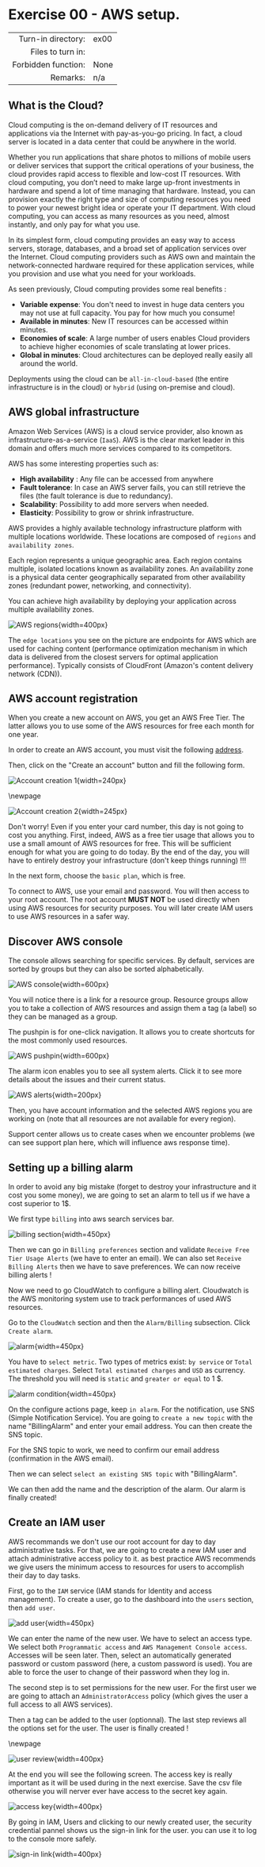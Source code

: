 # Exercise 00 - AWS setup.

|                         |                    |
| -----------------------:| ------------------ |
|   Turn-in directory:    |  ex00              |
|   Files to turn in:     |                    |
|   Forbidden function:   |  None              |
|   Remarks:              |  n/a               |

## What is the Cloud?

Cloud computing is the on-demand delivery of IT resources and applications via the Internet with pay-as-you-go pricing. In fact, a cloud server is located in a data center that could be anywhere in the world.

Whether you run applications that share photos to millions of mobile users or deliver services that support the critical operations of your business, the cloud provides rapid access to flexible and low-cost IT resources. With cloud computing, you don’t need to make large up-front investments in hardware and spend a lot of time managing that hardware. Instead, you can provision exactly the right type and size of computing resources you need to power your newest bright idea or operate your IT department. With cloud computing, you can access as many resources as you need, almost instantly, and only pay for what you use.

In its simplest form, cloud computing provides an easy way to access servers, storage, databases, and a broad set of application services over the Internet. Cloud computing providers such as AWS own and maintain the network-connected hardware required for these application services, while you provision and use what you need for your workloads.

As seen previously, Cloud computing provides some real benefits :

- **Variable expense**: You don't need to invest in huge data centers you may not use at full capacity. You pay for how much you consume!
- **Available in minutes**: New IT resources can be accessed within minutes.
- **Economies of scale**: A large number of users enables Cloud providers to achieve higher economies of scale translating at lower prices.
- **Global in minutes**: Cloud architectures can be deployed really easily all around the world.

Deployments using the cloud can be `all-in-cloud-based` (the entire infrastructure is in the cloud) or `hybrid` (using on-premise and cloud).

## AWS global infrastructure

Amazon Web Services (AWS) is a cloud service provider, also known as infrastructure-as-a-service (`IaaS`). AWS is the clear market leader in this domain and offers much more services compared to its competitors.

AWS has some interesting properties such as:

- **High availability** : Any file can be accessed from anywhere
- **Fault tolerance**: In case an AWS server fails, you can still retrieve the files (the fault tolerance is due to redundancy).
- **Scalability**: Possibility to add more servers when needed.
- **Elasticity**: Possibility to grow or shrink infrastructure.

AWS provides a highly available technology infrastructure platform with multiple locations worldwide. These locations are composed of `regions` and `availability zones`.

Each region represents a unique geographic area. Each region contains multiple, isolated locations known as availability zones. An availability zone is a physical data center geographically separated from other availability zones (redundant power, networking, and connectivity).

You can achieve high availability by deploying your application across multiple availability zones.

![AWS regions](../assets/aws_regions.png){width=400px}

The `edge locations` you see on the picture are endpoints for AWS which are used for caching content (performance optimization mechanism in which data is delivered from the closest servers for optimal application performance). Typically consists of CloudFront (Amazon's content delivery network (CDN)).

## AWS account registration

When you create a new account on AWS, you get an AWS Free Tier. The latter allows you to use some of the AWS resources for free each month for one year.

In order to create an AWS account, you must visit the following [address](https://aws.amazon.com).

Then, click on the "Create an account" button and fill the following form.

![Account creation 1](../assets/account_creation_1.png){width=240px}

\newpage

![Account creation 2](../assets/account_creation_2.png){width=245px}

Don't worry! Even if you enter your card number, this day is not going to cost you anything. First, indeed, AWS as a free tier usage that allows you to use a small amount of AWS resources for free. This will be sufficient enough for what you are going to do today. By the end of the day, you will have to entirely destroy your infrastructure (don't keep things running) !!!

In the next form, choose the `basic plan`, which is free.

To connect to AWS, use your email and password. You will then access to your root account. The root account **MUST NOT** be used directly when using AWS resources for security purposes. You will later create IAM users to use AWS resources in a safer way.


## Discover AWS console

The console allows searching for specific services. By default, services are sorted by groups but they can also be sorted alphabetically.

![AWS console](../assets/console.png){width=600px}

You will notice there is a link for a resource group. Resource groups allow you to take a collection of AWS resources and assign them a tag (a label) so they can be managed as a group.

The pushpin is for one-click navigation. It allows you to create shortcuts for the most commonly used resources.

![AWS pushpin](../assets/pushpin.png){width=600px}

The alarm icon enables you to see all system alerts. Click it to see more details about the issues and their current status.

![AWS alerts](../assets/alerts.png){width=200px}

Then, you have account information and the selected AWS regions you are working on (note that all resources are not available for every region).

Support center allows us to create cases when we encounter problems (we can see support plan here, which will influence aws response time).


## Setting up a billing alarm

In order to avoid any big mistake (forget to destroy your infrastructure and it cost you some money), we are going to set an alarm to tell us if we have a cost superior to 1$.

We first type `billing` into aws search services bar.

![billing section](../assets/billing.png){width=450px}

Then we can go in `Billing preferences` section and validate `Receive Free Tier Usage Alerts` (we have to enter an email). We can also set `Receive Billing Alerts` then we have to save preferences. We can now receive billing alerts !

Now we need to go CloudWatch to configure a billing alert. Cloudwatch is the AWS monitoring system use to track performances of used AWS resources.

Go to the `CloudWatch` section and then the `Alarm/Billing` subsection. Click `Create alarm`.

![alarm](../assets/account_alarm.png){width=450px}

You have to `select metric`. Two types of metrics exist: `by service` or `Total estimated charges`. Select `Total estimated charges` and `USD` as currency. The threshold you will need is `static` and `greater or equal` to 1 $.

![alarm condition](../assets/account_alarm_cond.png){width=450px}

On the configure actions page, keep `in alarm`. For the notification, use SNS (Simple Notification Service). You are going to `create a new topic` with the name "BillingAlarm" and enter your email address. You can then create the SNS topic.

For the SNS topic to work, we need to confirm our email address (confirmation in the AWS email).

Then we can select `select an existing SNS topic` with "BillingAlarm".

We can then add the name and the description of the alarm. Our alarm is finally created!

## Create an IAM user

AWS recommands we don't use our root account for day to day administrative tasks. For that, we are going to create a new IAM user and attach administrative access policy to it. as best practice AWS recommends we give users the minimum access to resources for users to accomplish their day to day tasks.

First, go to the `IAM` service (IAM stands for Identity and access management). To create a user, go to the dashboard into the `users` section, then `add user`.

![add user](../assets/add_user1.png){width=450px}

We can enter the name of the new user. We have to select an access type. We select both `Programmatic access` and `AWS Management Console access`. Accesses will be seen later.
Then, select an automatically generated password or custom password (here, a custom password is used). You are able to force the user to change of their password when they log in.

The second step is to set permissions for the new user. For the first user we are going to attach an `AdministratorAccess` policy (which gives the user a full access to all AWS services).

Then a tag can be added to the user (optionnal). The last step reviews all the options set for the user. The user is finally created !

\newpage

![user review](../assets/add_user2.png){width=400px}

At the end you will see the following screen. The access key is really important as it will be used during in the next exercise. Save the csv file otherwise you will nerver ever have access to the secret key again.

![access key](../assets/access_key.png){width=400px}

By going in IAM, Users and clicking to our newly created user, the security credential pannel shows us the sign-in link for the user. you can use it to log to the console more safely.

![sign-in link](../assets/user_sign_in_link.png){width=400px}
